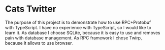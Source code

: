 # Cats Twitter

The purpose of this project is to demonstrate how to use RPC+Protobuf with TypeScript. I have no experience with TypeScript, so I would like to learn it. As database I choose SQLite, because it is easy to use and removes pain with database management. As RPC framework I chose Twirp, because it allows to use browser.
